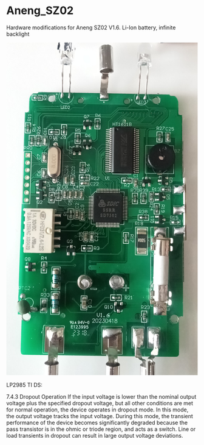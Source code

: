 # Aneng_SZ02
Hardware modifications for Aneng SZ02 V1.6. Li-Ion battery, infinite backlight


![](original.jpg)


LP2985 TI DS:

7.4.3 Dropout Operation
If the input voltage is lower than the nominal output voltage plus the specified dropout voltage, but all other
conditions are met for normal operation, the device operates in dropout mode. In this mode, the output voltage
tracks the input voltage. During this mode, the transient performance of the device becomes significantly
degraded because the pass transistor is in the ohmic or triode region, and acts as a switch. Line or load
transients in dropout can result in large output voltage deviations.
